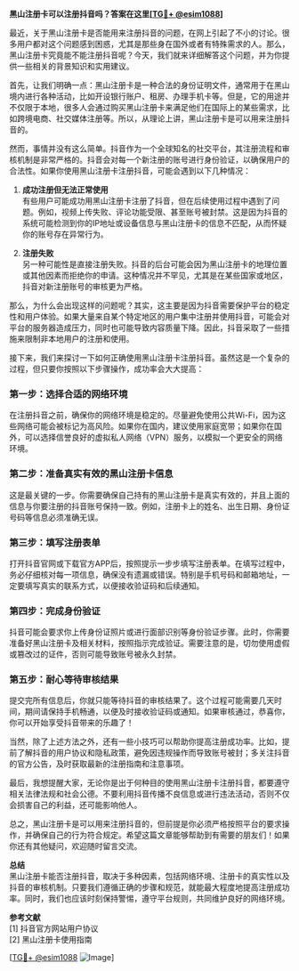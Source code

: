 **黑山注册卡可以注册抖音吗？答案在这里[[TG💪+ @esim1088](https://t.me/s/esim1088)]**

最近，关于黑山注册卡是否能用来注册抖音的问题，在网上引起了不小的讨论。很多用户都对这个问题感到困惑，尤其是那些身在国外或者有特殊需求的人。那么，黑山注册卡究竟能不能注册抖音呢？今天，我们就来详细解答这个问题，并为你提供一些相关的背景知识和实用建议。

首先，让我们明确一点：黑山注册卡是一种合法的身份证明文件，通常用于在黑山境内进行各种活动，比如开设银行账户、租房、办理手机卡等。但是，它的用途并不仅限于本地，很多人会通过购买黑山注册卡来满足他们在国际上的某些需求，比如跨境电商、社交媒体注册等。所以，从理论上讲，黑山注册卡是可以用来注册抖音的。

然而，事情并没有这么简单。抖音作为一个全球知名的社交平台，其注册流程和审核机制是非常严格的。抖音会对每一个新注册的账号进行身份验证，以确保用户的合法性。如果你使用黑山注册卡注册抖音，可能会遇到以下几种情况：

1. **成功注册但无法正常使用**  
   有些用户可能成功用黑山注册卡注册了抖音，但在后续使用过程中遇到了问题。例如，视频上传失败、评论功能受限、甚至账号被封禁。这是因为抖音的系统可能检测到你的IP地址或设备信息与黑山注册卡的信息不匹配，从而怀疑你的账号存在异常行为。

2. **注册失败**  
   另一种可能性是直接注册失败。抖音的后台可能会因为黑山注册卡的地理位置或其他因素而拒绝你的申请。这种情况并不罕见，尤其是在某些国家或地区，抖音对新注册账号的审核更为严格。

那么，为什么会出现这样的问题呢？其实，这主要是因为抖音需要保护平台的稳定性和用户体验。如果大量来自某个特定地区的用户集中注册并使用抖音，可能会对平台的服务器造成压力，同时也可能导致内容质量下降。因此，抖音采取了一些措施来限制非本地用户的注册和使用。

接下来，我们来探讨一下如何正确使用黑山注册卡注册抖音。虽然这是一个复杂的过程，但只要你按照以下步骤操作，成功率会大大提高：

### 第一步：选择合适的网络环境  
在注册抖音之前，确保你的网络环境是稳定的。尽量避免使用公共Wi-Fi，因为这些网络可能会被标记为高风险。如果你在国内，建议使用家庭宽带；如果你在国外，可以选择信誉良好的虚拟私人网络（VPN）服务，以模拟一个更安全的网络环境。

### 第二步：准备真实有效的黑山注册卡信息  
这是最关键的一步。你需要确保自己持有的黑山注册卡是真实有效的，并且上面的信息与你要注册的抖音账号保持一致。例如，注册卡上的姓名、出生日期、身份证号码等信息必须准确无误。

### 第三步：填写注册表单  
打开抖音官网或下载官方APP后，按照提示一步步填写注册表单。在填写过程中，务必仔细核对每一项信息，确保没有遗漏或错误。特别是手机号码和邮箱地址，一定要填写真实的联系方式，以便接收验证码和后续通知。

### 第四步：完成身份验证  
抖音可能会要求你上传身份证照片或进行面部识别等身份验证步骤。此时，你需要准备好黑山注册卡及相关材料，按照指示完成验证。需要注意的是，切勿使用虚假或篡改过的证件，否则可能导致账号被永久封禁。

### 第五步：耐心等待审核结果  
提交完所有信息后，你就只能等待抖音的审核结果了。这个过程可能需要几天时间，期间请保持手机畅通，以便及时接收验证码或通知。如果审核通过，恭喜你，你可以开始享受抖音带来的乐趣了！

当然，除了上述方法之外，还有一些小技巧可以帮助你提高注册成功率。比如，提前了解抖音的用户协议和隐私政策，避免因违规操作而导致账号被封；多关注抖音的官方公告，及时获取最新的注册指南和注意事项。

最后，我想提醒大家，无论你是出于何种目的使用黑山注册卡注册抖音，都要遵守相关法律法规和社会公德。不要利用抖音传播不良信息或进行违法活动，否则不仅会损害自己的利益，还可能影响他人。

总之，黑山注册卡是可以用来注册抖音的，但前提是你必须严格按照平台的要求操作，并确保自己的行为符合规定。希望这篇文章能够帮助到有需要的朋友们！如果你还有其他疑问，欢迎随时留言交流。

**总结**  
黑山注册卡能否注册抖音，取决于多种因素，包括网络环境、注册卡的真实性以及抖音的审核机制。只要我们遵循正确的步骤和规范，就能最大程度地提高注册成功率。同时，我们也应该时刻保持警惕，遵守平台规则，共同维护良好的网络环境。

**参考文献**  
[1] 抖音官方网站用户协议  
[2] 黑山注册卡使用指南  

[[TG💪+ @esim1088](https://t.me/s/esim1088) ![Image](https://i.postimg.cc/4NQfJmqS/Snipaste-2025-05-13-00-14-12.png)]